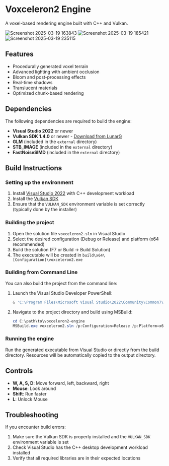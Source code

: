 # Voxceleron2 Engine

A voxel-based rendering engine built with C++ and Vulkan.

![Screenshot 2025-03-19 163843](https://github.com/user-attachments/assets/b88903c6-2c41-4211-b291-d7fd4041f25b)
![Screenshot 2025-03-19 185421](https://github.com/user-attachments/assets/57cd0df5-5ec6-4d08-839d-34a721c4816b)
![Screenshot 2025-03-19 235115](https://github.com/user-attachments/assets/ede37aef-b082-4d33-88e3-8d24147b1569)

## Features
- Procedurally generated voxel terrain
- Advanced lighting with ambient occlusion
- Bloom and post-processing effects
- Real-time shadows
- Translucent materials
- Optimized chunk-based rendering

## Dependencies
The following dependencies are required to build the engine:
- **Visual Studio 2022** or newer
- **Vulkan SDK 1.4.0** or newer - [Download from LunarG](https://vulkan.lunarg.com/sdk/home)
- **GLM** (included in the `external` directory)
- **STB_IMAGE** (included in the `external` directory)
- **FastNoiseSIMD** (included in the `external` directory)

## Build Instructions
### Setting up the environment
1. Install [Visual Studio 2022](https://visualstudio.microsoft.com/vs/) with C++ development workload
2. Install the [Vulkan SDK](https://vulkan.lunarg.com/sdk/home)
3. Ensure that the `VULKAN_SDK` environment variable is set correctly (typically done by the installer)

### Building the project
1. Open the solution file `voxceleron2.sln` in Visual Studio
2. Select the desired configuration (Debug or Release) and platform (x64 recommended)
3. Build the solution (F7 or Build → Build Solution)
4. The executable will be created in `build\x64\[Configuration]\voxceleron2.exe`

### Building from Command Line
You can also build the project from the command line:

1. Launch the Visual Studio Developer PowerShell:
   ```powershell
   & 'C:\Program Files\Microsoft Visual Studio\2022\Community\Common7\Tools\Launch-VsDevShell.ps1'
   ```

2. Navigate to the project directory and build using MSBuild:
   ```powershell
   cd C:\path\to\voxceleron2-engine
   MSBuild.exe voxceleron2.sln /p:Configuration=Release /p:Platform=x64
   ```

### Running the engine
Run the generated executable from Visual Studio or directly from the build directory. Resources will be automatically copied to the output directory.

## Controls
- **W, A, S, D**: Move forward, left, backward, right
- **Mouse**: Look around
- **Shift**: Run faster
- **L**: Unlock Mouse

## Troubleshooting
If you encounter build errors:

1. Make sure the Vulkan SDK is properly installed and the `VULKAN_SDK` environment variable is set
2. Check Visual Studio has the C++ desktop development workload installed
3. Verify that all required libraries are in their expected locations
